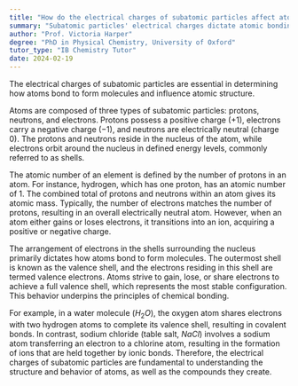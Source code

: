 ```yaml
---
title: "How do the electrical charges of subatomic particles affect atomic structure?"
summary: "Subatomic particles' electrical charges dictate atomic bonding and influence atomic structure, playing a crucial role in the formation of molecules."
author: "Prof. Victoria Harper"
degree: "PhD in Physical Chemistry, University of Oxford"
tutor_type: "IB Chemistry Tutor"
date: 2024-02-19
---
```


The electrical charges of subatomic particles are essential in determining how atoms bond to form molecules and influence atomic structure.

Atoms are composed of three types of subatomic particles: protons, neutrons, and electrons. Protons possess a positive charge ($+1$), electrons carry a negative charge ($-1$), and neutrons are electrically neutral (charge $0$). The protons and neutrons reside in the nucleus of the atom, while electrons orbit around the nucleus in defined energy levels, commonly referred to as shells.

The atomic number of an element is defined by the number of protons in an atom. For instance, hydrogen, which has one proton, has an atomic number of $1$. The combined total of protons and neutrons within an atom gives its atomic mass. Typically, the number of electrons matches the number of protons, resulting in an overall electrically neutral atom. However, when an atom either gains or loses electrons, it transitions into an ion, acquiring a positive or negative charge.

The arrangement of electrons in the shells surrounding the nucleus primarily dictates how atoms bond to form molecules. The outermost shell is known as the valence shell, and the electrons residing in this shell are termed valence electrons. Atoms strive to gain, lose, or share electrons to achieve a full valence shell, which represents the most stable configuration. This behavior underpins the principles of chemical bonding.

For example, in a water molecule ($H_2O$), the oxygen atom shares electrons with two hydrogen atoms to complete its valence shell, resulting in covalent bonds. In contrast, sodium chloride (table salt, $NaCl$) involves a sodium atom transferring an electron to a chlorine atom, resulting in the formation of ions that are held together by ionic bonds. Therefore, the electrical charges of subatomic particles are fundamental to understanding the structure and behavior of atoms, as well as the compounds they create.
    